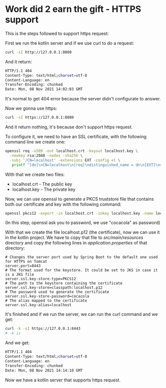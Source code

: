 # Work did 2 earn the gift - HTTPS support

This is the steps followed to support https request:

First we run the kotlin server and if we use curl to do a request:

```bash
curl -sI http://127.0.0.1:8080
```

And it return:

```bash
HTTP/1.1 404
Content-Type: text/html;charset=utf-8
Content-Language: en
Transfer-Encoding: chunked
Date: Mon, 08 Nov 2021 14:02:03 GMT
```

It's normal to get 404 error because the server didn't configurate to answer.

Now we gonna use https:

```bash
curl -sI https://127.0.0.1:8080
```

And it return nothing, it's because don't support https request.

To configure it, we need to have an SSL certificate, with the following command line we create one:

```bash
openssl req -x509 -out localhost.crt -keyout localhost.key \
  -newkey rsa:2048 -nodes -sha256 \
  -subj '/CN=localhost' -extensions EXT -config <( \
   printf "[dn]\nCN=localhost\n[req]\ndistinguished_name = dn\n[EXT]\nsubjectAltName=DNS:localhost\nkeyUsage=digitalSignature\nextendedKeyUsage=serverAuth")
```

With that we create two files:

* localhost.crt - The public key
* localhost.key - The private key

Now, we can use openssl to generate a PKCS truststore file that contains both our certificate and key with the following command:

```bash
openssl pkcs12 -export -in localhost.crt -inkey localhost.key -name localhost -out localhost.p12
```

(In this step, openssl ask you to password, we use "cocacola" as password)

With that we create the file localhost.p12 (the certificate), now we can use it in the kotlin project. We have to copy that file to _src/main/resources_ directory and copy the following lines in _application.properties_ of that directory:

```
# Changes the server port used by Spring Boot to the default one used for HTTPS on Tomcat
server.port=8443
# The format used for the keystore. It could be set to JKS in case it is a JKS file
server.ssl.key-store-type=PKCS12
# The path to the keystore containing the certificate
server.ssl.key-store=classpath:localhost.p12
# The password used to generate the certificate
server.ssl.key-store-password=cocacola
# The alias mapped to the certificate
server.ssl.key-alias=localhost
```

It's finished and if we run the server, we can run the curl command and we get:

```bash
curl -k -sI https://127.0.0.1:8443
# -k is 
```

And we get:

```bash
HTTP/1.1 404
Content-Type: text/html;charset=utf-8
Content-Language: en
Transfer-Encoding: chunked
Date: Mon, 08 Nov 2021 14:14:10 GMT
```

Now we have a kotlin server that supports https request.
